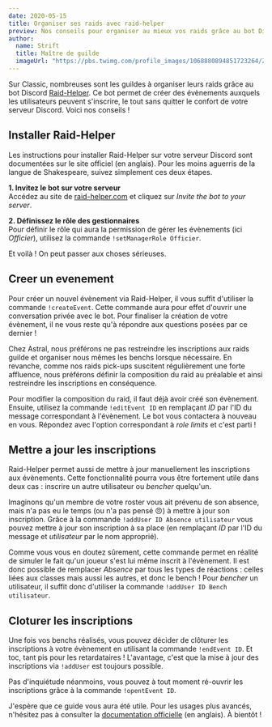 ```yaml
---
date: 2020-05-15
title: Organiser ses raids avec raid-helper
preview: Nos conseils pour organiser au mieux vos raids grâce au bot Discord Raid-Helper.
author:
  name: Strift
  title: Maître de guilde
  imageUrl: "https://pbs.twimg.com/profile_images/1068880894851723264/ZVEW4vi__400x400.jpg"
---
```


Sur Classic, nombreuses sont les guildes à organiser leurs raids grâce au bot Discord [Raid-Helper](https://raid-helper.com/index). Ce bot permet de créer des évènements auxquels les utilisateurs peuvent s'inscrire, le tout sans quitter le confort de votre serveur Discord. Voici nos conseils !

## Installer Raid-Helper

Les instructions pour installer Raid-Helper sur votre serveur Discord sont documentées sur le site officiel (en anglais). Pour les moins aguerris de la langue de Shakespeare, suivez simplement ces deux étapes.

**1. Invitez le bot sur votre serveur**<br>
Accédez au site de [raid-helper.com](https://raid-helper.com/index) et cliquez sur _Invite the bot to your server_.

**2. Définissez le rôle des gestionnaires**<br>
Pour définir le rôle qui aura la permission de gérer les évènements (ici _Officier_), utilisez la commande `!setManagerRole Officier`.

Et voilà ! On peut passer aux choses sérieuses.

## Creer un evenement

Pour créer un nouvel évènement via Raid-Helper, il vous suffit d'utiliser la commande `!createEvent`. Cette commande aura pour effet d'ouvrir une conversation privée avec le bot. Pour finaliser la création de votre évènement, il ne vous reste qu'à répondre aux questions posées par ce dernier !

Chez Astral, nous préférons ne pas restreindre les inscriptions aux raids guilde et organiser nous mêmes les benchs lorsque nécessaire. En revanche, comme nos raids pick-ups suscitent régulièrement une forte affluence, nous préférons définir la composition du raid au préalable et ainsi restreindre les inscriptions en conséquence.

Pour modifier la composition du raid, il faut déjà avoir créé son évènement. Ensuite, utilisez la commande `!editEvent ID` en remplaçant _ID_ par l'ID du message correspondant à l'évènement. Le bot vous contactera à nouveau en vous. Répondez avec l'option correspondant à _role limits_ et c'est parti !

## Mettre a jour les inscriptions

Raid-Helper permet aussi de mettre à jour manuellement les inscriptions aux évènements. Cette fonctionnalité pourra vous être fortement utile dans deux cas : inscrire un autre utilisateur ou _bencher_ quelqu'un.

Imaginons qu'un membre de votre roster vous ait prévenu de son absence, mais n'a pas eu le temps (ou n'a pas pensé 😠) à mettre à jour son inscription. Grâce à la commande `!addUser ID Absence utilisateur` vous pouvez mettre à jour son inscription à sa place (en remplaçant _ID_ par l'ID du message et _utilisateur_ par le nom approprié).

Comme vous vous en doutez sûrement, cette commande permet en réalité de simuler le fait qu'un joueur s'est lui même inscrit à l'évènement. Il est donc possible de remplacer _Absence_ par tous les types de réactions : celles liées aux classes mais aussi les autres, et donc le bench ! Pour _bencher_ un utilisateur, il suffit donc d'utiliser la commande `!addUser ID Bench utilisateur`.

## Cloturer les inscriptions

Une fois vos benchs réalisés, vous pouvez décider de clôturer les inscriptions à votre évènement en utilisant la commande `!endEvent ID`. Et toc, tant pis pour les retardataires ! L'avantage, c'est que la mise à jour des inscriptions via `!addUser` est toujours possible.

Pas d'inquiétude néanmoins, vous pouvez à tout moment ré-ouvrir les inscriptions grâce à la commande `!opentEvent ID`.


J'espère que ce guide vous aura été utile. Pour les usages plus avancés, n'hésitez pas à consulter la [documentation officielle](https://raid-helper.com/commands) (en anglais). À bientôt !
